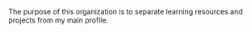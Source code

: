 The purpose of this organization is to separate learning resources and projects from my main profile.
